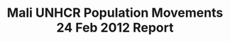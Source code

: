 ---
title: Mali UNHCR Population Movements 24 Feb 2012 Report
categories: 
    - data
geography: mali
partner: unhcr
cat: operations
year: 2012
layer: unhcr.situation_map_mali_24
api:
embed:
source: <a href="http://unhcr.org">UNHCR</a>
license: Public Domain
updated: 3/28/2012
description: This layer depicts armed conflict and population movements within Mali as of 24 February 2012. Refugee totals are dated as of 24 February 2012. Data obtained from the UN High Commissioner for Refugees's (UNHCR) [Mali Operation Information Sharing Portal](http://data.unhcr.org/MaliSituation/).
downloads:
    - type: MBTiles
      link: http://tiles.mapbox.com/unhcr/map/situation_map_mali_24

---